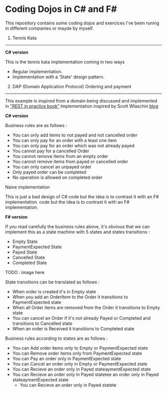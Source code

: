 Coding Dojos in C# and F#
=========================

This repository contains some coding dojos and exercices I've been runing in different companies or mayde by myself.

1. Tennis Kata
---------------

   **C# version**

   This is the tennis kata implementation coming in two ways

   * Regular implementation.
   * Implementation with a 'State' design pattern.

2. DAP (Domain Application Protocol) Ordering and payment
---------------------------------------------------------

This example is inspired from a domain being discussed and implemented in ["REST in practice book"](http://shop.oreilly.com/product/9780596805838.do)
Implementation inspired by Scott Wlaschin [blog](http://fsharpforfunandprofit.com/posts/designing-for-correctness/) 

**C# version**

Business rules are as follows :

* You can only add items to not payed and not cancelled order
* You can only pay for an order with a least one item
* You can only pay for an order which was not already payed
* You cannot pay for a cancelled Order
* You cannot remove items from an empty order
* You cannot remove items from payed or cancelled order
* You can only cancel an unpayed order
* Only payed order can be completed
* No operation is allowed on completed order


Naive implementation

This is just a bad design of C# code but the idea is to contrast it with an F# implementation. code but the idea is to contrast it with an F# implementation.

**F# version**

If you read carefully the business rules above, it's obvious that we can implement this as a state machine with 5 states and states transitions :

* Empty State
* PaymentExpected State
* Payed State
* Cancelled State
* Completed State

TODO : image here

State transitions can be translated as follows :

* When order is created it's in Empty state
* When you add an OrderItem to the Order it transitions to PaymentExpected state
* When all Order items are removed from the Order it transitions to Empty state
* You can cancel an Order if it's not already Payed or Completed and transitions to Cancelled state
* When an order is Received it transitions to Completed state

Business rules according to states are as follows :

* You can Add order items only to Empty or PaymentExpected state
* You can Remove order items only from PaymentExpected state
* You can Pay an order only in PaymentExpected state
* You can Cancel an order only in Empty or PaymentExpected state
* You can Recieve an order only in Payed stateaymentExpected state
* You can Recieve an order only in Payed statetee an order only in Payed stateaymentExpected state
   * You can Recieve an order only in Payed statete